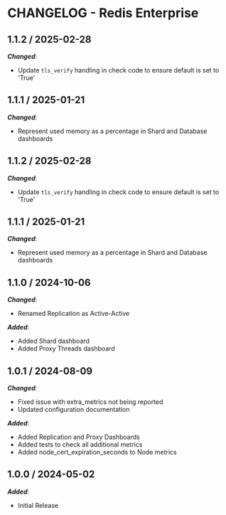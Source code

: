 # CHANGELOG - Redis Enterprise

## 1.1.2 / 2025-02-28

***Changed***:

* Update `tls_verify` handling in check code to ensure default is set to 'True'

## 1.1.1 / 2025-01-21

***Changed***:

* Represent used memory as a percentage in Shard and Database dashboards

## 1.1.2 / 2025-02-28

***Changed***:

* Update `tls_verify` handling in check code to ensure default is set to 'True'

## 1.1.1 / 2025-01-21

***Changed***:

* Represent used memory as a percentage in Shard and Database dashboards

## 1.1.0 / 2024-10-06

***Changed***:

* Renamed Replication as Active-Active

***Added***:

* Added Shard dashboard
* Added Proxy Threads dashboard

## 1.0.1 / 2024-08-09

***Changed***:

* Fixed issue with extra_metrics not being reported
* Updated configuration documentation

***Added***:

* Added Replication and Proxy Dashboards
* Added tests to check all additional metrics
* Added node_cert_expiration_seconds to Node metrics

## 1.0.0 / 2024-05-02

***Added***:

* Initial Release

